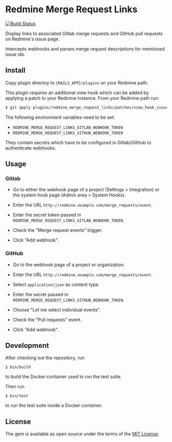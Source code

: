 # Redmine Merge Request Links

[![Build Status](https://travis-ci.org/tf/redmine_merge_request_links.svg?branch=master)](https://travis-ci.org/tf/redmine_merge_request_links)

Display links to associated Gitlab merge requests and GitHub pull
requests on Redmine's issue page.

Intercepts webhooks and parses merge request descriptions for
mentioned issue ids.

## Install

Copy plugin directoy to `{RAILS_APP}/plugins` on your Redmine path.

This plugin requires an additional view hook which can be added by
applying a patch to your Redmine instance. From your Redmine path run:

```bash
$ git apply plugins/redmine_merge_request_links/patches/view_hook_issues_show_after_details.patch
```

The following environment variables need to be set:

* `REDMINE_MERGE_REQUEST_LINKS_GITLAB_WEBHOOK_TOKEN`
* `REDMINE_MERGE_REQUEST_LINKS_GITHUB_WEBHOOK_TOKEN`

They contain secrets which have to be configured in Gitlab/GitHub to
authenticate webhooks.

## Usage

### Gitlab

* Go to either the webhook page of a project (Settings > Integration)
  or the system hook page (Admin area > System Hooks).

* Enter the URL `http://redmine.example.com/merge_requests/event`.

* Enter the secret token passed in
  `REDMINE_MERGE_REQUEST_LINKS_GITLAB_WEBHOOK_TOKEN`.

* Check the "Merge request events" trigger.

* Click "Add webhook".

### GitHub

* Go to the webhook page of a project or organization.

* Enter the URL `http://redmine.example.com/merge_requests/event`.

* Select `application/json` as content type.

* Enter the secret passed in
  `REDMINE_MERGE_REQUEST_LINKS_GITHUB_WEBHOOK_TOKEN`.

* Choose "Let me select individual events".

* Check the "Pull requests" event.

* Click "Add webhook".

## Development

After checking out the repository, run

```
$ bin/build
```

to build the Docker container used to run the test suite.

Then run

```
$ bin/test
```

to run the test suite inside a Docker container.

## License

The gem is available as open source under the terms of the
[MIT License](http://opensource.org/licenses/MIT).
